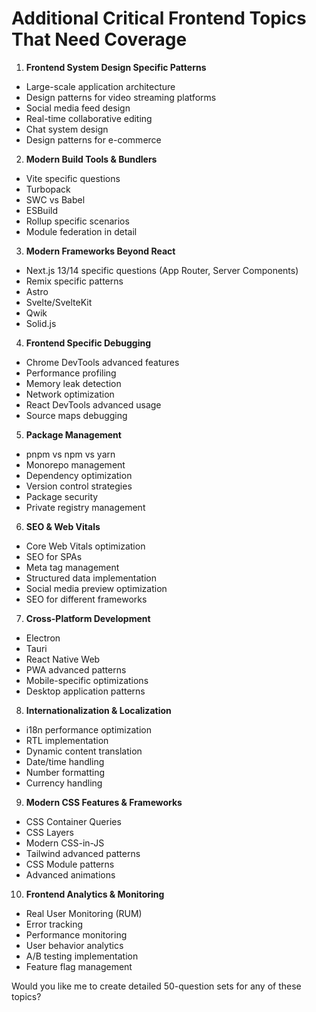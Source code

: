 # Additional Critical Frontend Topics That Need Coverage

1. **Frontend System Design Specific Patterns**
- Large-scale application architecture
- Design patterns for video streaming platforms
- Social media feed design
- Real-time collaborative editing
- Chat system design
- Design patterns for e-commerce

2. **Modern Build Tools & Bundlers**
- Vite specific questions
- Turbopack
- SWC vs Babel
- ESBuild
- Rollup specific scenarios
- Module federation in detail

3. **Modern Frameworks Beyond React**
- Next.js 13/14 specific questions (App Router, Server Components)
- Remix specific patterns
- Astro
- Svelte/SvelteKit
- Qwik
- Solid.js

4. **Frontend Specific Debugging**
- Chrome DevTools advanced features
- Performance profiling
- Memory leak detection
- Network optimization
- React DevTools advanced usage
- Source maps debugging

5. **Package Management**
- pnpm vs npm vs yarn
- Monorepo management
- Dependency optimization
- Version control strategies
- Package security
- Private registry management

6. **SEO & Web Vitals**
- Core Web Vitals optimization
- SEO for SPAs
- Meta tag management
- Structured data implementation
- Social media preview optimization
- SEO for different frameworks

7. **Cross-Platform Development**
- Electron
- Tauri
- React Native Web
- PWA advanced patterns
- Mobile-specific optimizations
- Desktop application patterns

8. **Internationalization & Localization**
- i18n performance optimization
- RTL implementation
- Dynamic content translation
- Date/time handling
- Number formatting
- Currency handling

9. **Modern CSS Features & Frameworks**
- CSS Container Queries
- CSS Layers
- Modern CSS-in-JS
- Tailwind advanced patterns
- CSS Module patterns
- Advanced animations

10. **Frontend Analytics & Monitoring**
- Real User Monitoring (RUM)
- Error tracking
- Performance monitoring
- User behavior analytics
- A/B testing implementation
- Feature flag management

Would you like me to create detailed 50-question sets for any of these topics?